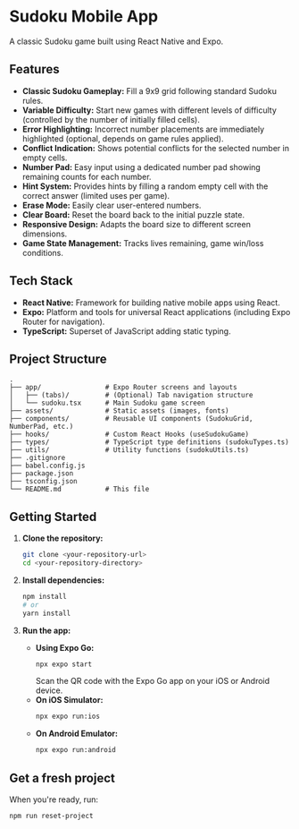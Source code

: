 # Sudoku Mobile App

A classic Sudoku game built using React Native and Expo.

## Features

- **Classic Sudoku Gameplay:** Fill a 9x9 grid following standard Sudoku rules.
- **Variable Difficulty:** Start new games with different levels of difficulty (controlled by the number of initially filled cells).
- **Error Highlighting:** Incorrect number placements are immediately highlighted (optional, depends on game rules applied).
- **Conflict Indication:** Shows potential conflicts for the selected number in empty cells.
- **Number Pad:** Easy input using a dedicated number pad showing remaining counts for each number.
- **Hint System:** Provides hints by filling a random empty cell with the correct answer (limited uses per game).
- **Erase Mode:** Easily clear user-entered numbers.
- **Clear Board:** Reset the board back to the initial puzzle state.
- **Responsive Design:** Adapts the board size to different screen dimensions.
- **Game State Management:** Tracks lives remaining, game win/loss conditions.

## Tech Stack

- **React Native:** Framework for building native mobile apps using React.
- **Expo:** Platform and tools for universal React applications (including Expo Router for navigation).
- **TypeScript:** Superset of JavaScript adding static typing.

## Project Structure

```
.
├── app/                # Expo Router screens and layouts
│   ├── (tabs)/         # (Optional) Tab navigation structure
│   └── sudoku.tsx      # Main Sudoku game screen
├── assets/             # Static assets (images, fonts)
├── components/         # Reusable UI components (SudokuGrid, NumberPad, etc.)
├── hooks/              # Custom React Hooks (useSudokuGame)
├── types/              # TypeScript type definitions (sudokuTypes.ts)
├── utils/              # Utility functions (sudokuUtils.ts)
├── .gitignore
├── babel.config.js
├── package.json
├── tsconfig.json
└── README.md           # This file
```

## Getting Started

1.  **Clone the repository:**

    ```bash
    git clone <your-repository-url>
    cd <your-repository-directory>
    ```

2.  **Install dependencies:**

    ```bash
    npm install
    # or
    yarn install
    ```

3.  **Run the app:**
    - **Using Expo Go:**
      ```bash
      npx expo start
      ```
      Scan the QR code with the Expo Go app on your iOS or Android device.
    - **On iOS Simulator:**
      ```bash
      npx expo run:ios
      ```
    - **On Android Emulator:**
      ```bash
      npx expo run:android
      ```

## Get a fresh project

When you're ready, run:

```bash
npm run reset-project
```
